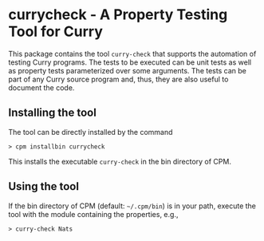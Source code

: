 # currycheck - A Property Testing Tool for Curry

This package contains the tool `curry-check` that supports
the automation of testing Curry programs.
The tests to be executed can be unit tests as well as
property tests parameterized over some arguments.
The tests can be part of any Curry source program
and, thus, they are also useful to document the code.


## Installing the tool

The tool can be directly installed by the command

    > cpm installbin currycheck

This installs the executable `curry-check` in the bin directory of CPM.


## Using the tool

If the bin directory of CPM (default: `~/.cpm/bin`) is in your path,
execute the tool with the module containing the properties, e.g.,

    > curry-check Nats

